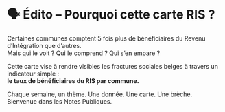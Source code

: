 
# 🗣️ Édito – Pourquoi cette carte RIS ?

Certaines communes comptent 5 fois plus de bénéficiaires du Revenu d’Intégration que d’autres.  
Mais qui le voit ? Qui le comprend ? Qui s’en empare ?

Cette carte vise à rendre visibles les fractures sociales belges à travers un indicateur simple :  
**le taux de bénéficiaires du RIS par commune.**

Chaque semaine, un thème. Une donnée. Une carte. Une brèche.
Bienvenue dans les Notes Publiques.
